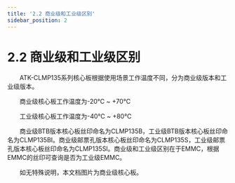 ```yaml
---
title: '2.2 商业级和工业级区别'
sidebar_position: 2
---
```


# 2.2 商业级和工业级区别

&emsp;&emsp;ATK-CLMP135系列核心板根据使用场景工作温度不同，分为商业级版本和工业级版本。

&emsp;&emsp;商业级核心板工作温度为-20℃ ~ +70℃

&emsp;&emsp;工业级核心板工作温度为-40℃ ~ +80℃

&emsp;&emsp;商业级BTB版本核心板丝印命名为CLMP135B，工业级BTB版本核心板丝印命名为CLMP135BI。商业级邮票孔版本核心板丝印命名为CLMP135S，工业级邮票孔版本核心板丝印命名为CLMP135SI。商业级和工业级区别在于EMMC，根据EMMC的丝印可查询是否为工业级EMMC。

&emsp;&emsp;如无特殊说明，本文档图片为商业级核心板。
 
